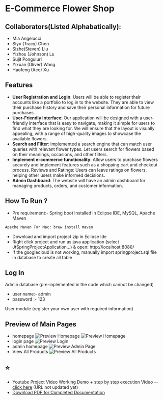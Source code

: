 # E-Commerce Flower Shop 

## Collaborators(Listed Alphabatically):
- Mia Angelucci 
- Siyu (Tracy) Chen 
- Sizhe(Steven) Liu 
- Yizhou (Johnson) Lu 
- Sujit Ponguluri 
- Yixuan (Oliver) Wang
- Haofeng (Ace) Xu





## Features
- **User Registration and Login**: Users will be able to register their accounts like a portfolio to log in to the website. They are able to view their purchase history and save their personal information for future purchases.
- **User-Friendly Interface**: Our application will be designed with a user-friendly interface that is easy to navigate, making it simple for users to find what they are looking for. We will ensure that the layout is visually appealing, with a range of high-quality images to showcase the available flowers.
- **Search and Filter**: Implemented a search engine that can match user queries with relevant flower types. Let users search for flowers based on their meanings, occasions, and other filters.
- **Implement e-commerce functionality**: Allow users to purchase flowers securely and implement features such as a shopping cart and checkout process.
Reviews and Ratings: Users can leave ratings on flowers, helping other users make informed decisions.
- **Admin Dashboard**: The website will have an admin dashboard for managing products, orders, and customer information.


## How To Run ?

- Pre requirement:- Spring boot Installed in Eclipse IDE, MySQL, Apache Maven 
```sh
Apache Maven For Mac: brew install maven
```
- Download and import project zip in Eclipse Ide
- Right click project and run as java application (select JtSpringProjectApplication...) & open: http://localhost:8080/
- If the googlecloud is not working, manually import springproject.sql file in database to create all table


## Log In 
Admin database (pre-inplemented in the code which cannot be changed) 
-  user name:- admin
-  password :- 123 

User module (register your own user with required information) 



## Preview of Main Pages
- homepage
![Preview Homepage](https://github.com/mangeluc/Group-24-final-project/raw/main/JtProject/src/main/resources/static/images/preview_homepage.jpg)
![Preview Homepage](https://github.com/mangeluc/Group-24-final-project/raw/main/JtProject/src/main/resources/static/images/Preview_selection.jpg)
- login page
![Preview Login](https://github.com/mangeluc/Group-24-final-project/raw/main/JtProject/src/main/resources/static/images/Preview_Login.jpg)
- admin homepage
![Preview Admin Page](https://github.com/mangeluc/Group-24-final-project/raw/main/JtProject/src/main/resources/static/images/Preview_adminpage.jpg)
- View All Products
![Preview All Products](https://github.com/mangeluc/Group-24-final-project/raw/main/JtProject/src/main/resources/static/images/Preview_allproduct.jpg)


## ⭐ 
- Youtube Project Video Working Demo + step by step execution Video -- [click here]() (URL not updated yet) 
- [Download PDF for Completed Documentation](https://github.com/mangeluc/Group-24-final-project/raw/main/CSCI201%20Team24%20-%20Complete%20Documentation.pdf)


